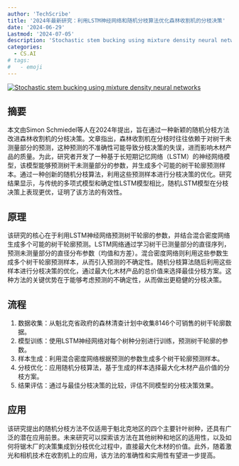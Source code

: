 ```yaml
---
author: 'TechScribe'
title: '2024年最新研究：利用LSTM神经网络和随机分枝算法优化森林收割机的分枝决策'
date: '2024-06-29'
Lastmod: '2024-07-05'
description: 'Stochastic stem bucking using mixture density neural networks'
categories:
  - CS.AI
# tags:
#   - emoji
---
```


[![Stochastic stem bucking using mixture density neural networks](https://arxiv-research-1301205113.cos.ap-guangzhou.myqcloud.com/images/2407.00510v1.pdf_0.jpg)](https://arxiv.org/abs/2407.00510v1)

## 摘要

本文由Simon Schmiedel等人在2024年提出，旨在通过一种新颖的随机分枝方法改进森林收割机的分枝决策。文章指出，森林收割机在分枝时往往依赖于对树干未测量部分的预测，这种预测的不准确性可能导致分枝决策的失误，进而影响木材产品的质量。为此，研究者开发了一种基于长短期记忆网络（LSTM）的神经网络模型，该模型能够预测树干未测量部分的参数，并生成多个可能的树干轮廓预测样本。通过一种创新的随机分枝算法，利用这些预测样本进行分枝决策的优化。研究结果显示，与传统的多项式模型和确定性LSTM模型相比，随机LSTM模型在分枝决策上表现更优，证明了该方法的有效性。<!--more-->

## 原理

该研究的核心在于利用LSTM神经网络预测树干轮廓的参数，并结合混合密度网络生成多个可能的树干轮廓预测。LSTM网络通过学习树干已测量部分的直径序列，预测未测量部分的直径分布参数（均值和方差）。混合密度网络则利用这些参数生成多个树干轮廓预测样本，从而引入预测的不确定性。随机分枝算法随后利用这些样本进行分枝决策的优化，通过最大化木材产品的总价值来选择最佳分枝方案。这种方法的关键优势在于能够考虑预测的不确定性，从而做出更稳健的分枝决策。

## 流程

1. 数据收集：从魁北克省政府的森林清查计划中收集8146个可销售的树干轮廓数据。
2. 模型训练：使用LSTM神经网络对每个树种分别进行训练，预测树干轮廓的参数。
3. 样本生成：利用混合密度网络根据预测的参数生成多个树干轮廓预测样本。
4. 分枝优化：应用随机分枝算法，基于生成的样本选择最大化木材产品价值的分枝方案。
5. 结果评估：通过与最佳分枝决策的比较，评估不同模型的分枝决策效果。

## 应用

该研究提出的随机分枝方法不仅适用于魁北克地区的四个主要针叶树种，还具有广泛的潜在应用前景。未来研究可以探索该方法在其他树种和地区的适用性，以及如何将锯木厂的决策集成到分枝优化过程中，直接最大化木材的价值。此外，随着激光和相机技术在收割机上的应用，该方法的准确性和实用性有望进一步提高。